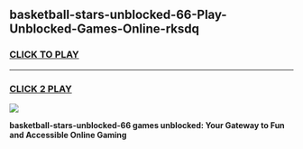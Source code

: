 
## basketball-stars-unblocked-66-Play-Unblocked-Games-Online-rksdq
<h3>
<a href="https://premium76.site?title=basketball-stars-unblocked-66&ref=24A">CLICK TO PLAY</a></h3>
<hr>

<h3>
<a href="https://premium76.site?title=basketball-stars-unblocked-66&ref=24A">CLICK 2 PLAY</a>
  
</h3>

<a href="https://premium76.site?title=basketball-stars-unblocked-66&ref=24A"><img src="https://clearcache.store/games.png"></a>


**basketball-stars-unblocked-66 games unblocked: Your Gateway to Fun and Accessible Online Gaming**
